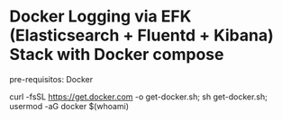 # Docker Logging via EFK (Elasticsearch + Fluentd + Kibana) Stack with Docker compose

pre-requisitos: Docker

curl -fsSL https://get.docker.com -o get-docker.sh; sh get-docker.sh; usermod -aG docker $(whoami)
